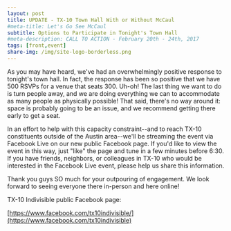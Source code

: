 ```yaml
---
layout: post
title: UPDATE - TX-10 Town Hall With or Without McCaul
#meta-title: Let's Go See McCaul
subtitle: Options to Participate in Tonight's Town Hall
#meta-description: CALL TO ACTION - February 20th - 24th, 2017
tags: [front,event]
share-img: /img/site-logo-borderless.png
---
```

As you may have heard, we've had an overwhelmingly positive response to tonight's town hall. In fact, the response has been so positive that we have 500 RSVPs for a venue that seats 300. Uh-oh! The last thing we want to do is turn people away, and we are doing everything we can to accommodate as many people as physically possible! That said, there's no way around it: space is probably going to be an issue, and we recommend getting there early to get a seat.

In an effort to help with this capacity constraint--and to reach TX-10 constituents outside of the Austin area--we'll be streaming the event via Facebook Live on our new public Facebook page. If you'd like to view the event in this way, just "like" the page and tune in a few minutes before 6:30. If you have friends, neighbors, or colleagues in TX-10 who would be interested in the Facebook Live event, please help us share this information.

Thank you guys SO much for your outpouring of engagement. We look forward to seeing everyone there in-person and here online!

TX-10 Indivisible public Facebook page:

[https://www.facebook.com/tx10indivisible/](https://www.facebook.com/tx10indivisible)
